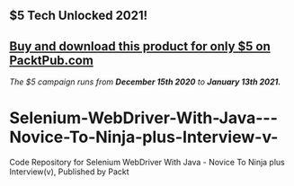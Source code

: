 ## $5 Tech Unlocked 2021!
[Buy and download this product for only $5 on PacktPub.com](https://www.packtpub.com/)
-----
*The $5 campaign         runs from __December 15th 2020__ to __January 13th 2021.__*

# Selenium-WebDriver-With-Java---Novice-To-Ninja-plus-Interview-v-
Code Repository for Selenium WebDriver With Java - Novice To Ninja plus Interview(v), Published by Packt
